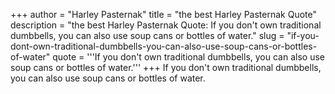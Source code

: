 +++
author = "Harley Pasternak"
title = "the best Harley Pasternak Quote"
description = "the best Harley Pasternak Quote: If you don't own traditional dumbbells, you can also use soup cans or bottles of water."
slug = "if-you-dont-own-traditional-dumbbells-you-can-also-use-soup-cans-or-bottles-of-water"
quote = '''If you don't own traditional dumbbells, you can also use soup cans or bottles of water.'''
+++
If you don't own traditional dumbbells, you can also use soup cans or bottles of water.

